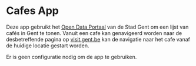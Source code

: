 # Cafes App

Deze app gebruikt het [Open Data Portaal](https://data.stad.gent/explore/) van de Stad Gent om een lijst van cafés in Gent te tonen.
Vanuit een cafe kan genavigeerd worden naar de desbetreffende pagina op [visit.gent.be](https://visit.gent.be) kan de navigatie naar het cafe vanaf de huidige locatie gestart worden.

Er is geen configuratie nodig om de app te gebruiken.